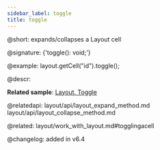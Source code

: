 ```yaml
---
sidebar_label: toggle
title: toggle
---          
```


@short: expands/collapses a Layout cell

@signature: {'toggle(): void;'}

@example:
layout.getCell("id").toggle();



@descr:

**Related sample**: [Layout. Toggle](https://snippet.dhtmlx.com/t38tqk0k)

@relatedapi:
layout/api/layout_expand_method.md
layout/api/layout_collapse_method.md


@related: layout/work_with_layout.md#togglingacell

@changelog: added in v6.4



